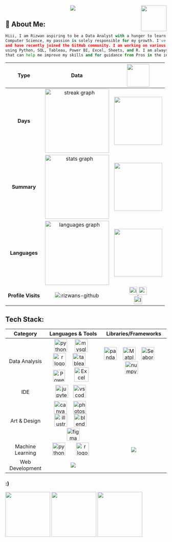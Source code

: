<h1 align="center"><img height ="80" align ="right" src = "https://github.com/Rizwans-github/Rizwans-github/assets/141806496/4bcd62a8-569d-4a5e-be27-9a7d0251c57c" >
    <img  src="https://readme-typing-svg.herokuapp.com/?font=Righteous&size=50&center=true&vCenter=true&width=600&height=50&pause=300&duration=2000&color=FF652F&lines=Hiii+There!+👋;+Welcome+to+my+GitHub+:+);" />
</h1>

## 💫 **About Me:**
```python
Hiii, I am Rizwan aspiring to be a Data Analyst with a hunger to learn and no formal background in
Computer Science, my passion is solely responsible for my growth. I've been working towards this goal
and have recently joined the GitHub community. I am working on various projects to improve at Analytics
using Python, SQL, Tableau, Power BI, Excel, Sheets, and R. I am always up for collaborating on projects
that can help me improve my skills and for guidance from Pros in the industry.
```

| Type | Data | <img height ="70" src="https://media.giphy.com/media/v1.Y2lkPTc5MGI3NjExZDNyZXVzeXhwYzE1ZGw1aDgzaTdkYXA0ZnBnMzJ4bXJhM2h2M3VhayZlcD12MV9zdGlja2Vyc19zZWFyY2gmY3Q9cw/GFtsjaDVJnoNa/giphy.gif"/> |
| :----: | :---------: |  :-----------: |
| **Days** | <img src="https://streak-stats.demolab.com?user=Rizwans-github&locale=en&mode=daily&theme=codeSTACKr&hide_border=true&card_width=600&border_radius=5" height="200" alt="streak graph"  /> | <img height="150" src="https://media.giphy.com/media/RdCRnI8IgUkAU/giphy.gif"  /> |
| **Summary**  | <img src="https://github-readme-stats.vercel.app/api?username=Rizwans-github&hide_title=true&show_owner=true&hide_rank=false&rank_icon=percentile&show_icons=true&include_all_commits=false&count_private=true&disable_animations=false&card_width=507&theme=codeSTACKr&locale=en&hide_border=true" height="200" alt="stats graph"  /> | <img height="150" src="https://github.com/Rizwans-github/Rizwans-github/assets/141806496/c6fd7cc5-1e36-4036-b86c-38c39b72c8fe"  /> |
| **Languages**  | <img src="https://github-readme-stats.vercel.app/api/top-langs?username=Rizwans-github&locale=en&hide_title=false&card_width=507&layout=compact&card_width=320&langs_count=5&theme=codeSTACKr&hide_border=true" height="200" alt="languages graph"  /> | <img height="150" src="https://media.giphy.com/media/91UU6YzqF72np1F4Vn/giphy.gif"  /> |
| **Profile Visits** | ![:rizwans-github](https://count.getloli.com/get/@rizwans-github?theme=rule34) |<a href="https://www.instagram.com/wacky_artistry" target="_blank"><img height="25" src="https://img.shields.io/static/v1?message=wacky_artistry&logo=instagram&label=&color=E4405F&logoColor=white&labelColor=&style=for-the-badge" alt="instagram logo" /> </a> <a href="mailto:rizwankhan0964e@gmail.com" target="_blank"> <img height="25" src="https://img.shields.io/static/v1?message=Gmail&logo=gmail&label=&color=D14836&logoColor=white&labelColor=&style=for-the-badge" alt="gmail logo" /></a> <br> <a href="https://www.linkedin.com/in/18rizwan" target="_blank"><img height="25" src="https://img.shields.io/static/v1?message=LinkedIn&logo=linkedin&label=&color=0077B5&logoColor=white&labelColor=&style=for-the-badge" alt="linkedin logo" /> </a>|
## **Tech Stack:** 
<!--<img height="180" align ="right" src="https://media.giphy.com/media/4ilFRqgbzbx4c/giphy.gif"  />


<div align="left">
  <img src="https://techstack-generator.vercel.app/python-icon.svg" height="40" alt="python logo"  />
  <img width="25" />
  <img src="https://cdn.jsdelivr.net/gh/devicons/devicon/icons/pandas/pandas-original.svg" height="40" alt="pandas logo"  />
  <img width="25" />
  <img src="https://cdn.jsdelivr.net/gh/devicons/devicon/icons/numpy/numpy-original.svg" height="40" alt="numpy logo"  />
  <img width="25" />
  <img src="https://matplotlib.org/_static/images/documentation.svg" height="40" alt="Matplot"  />
  <img width="25" />
  <img src="https://seaborn.pydata.org/_images/logo-mark-lightbg.svg" height="40" alt="Seaborn"  /> 
  <img width="25" />
  <img src="https://techstack-generator.vercel.app/mysql-icon.svg" height="40" alt="mysql logo"  />
  <img width="12" />
  <img src="https://cdn.jsdelivr.net/gh/devicons/devicon/icons/r/r-original.svg" height="40" alt="r logo"  />
  <img width="12" />
  <img src="https://cdn.jsdelivr.net/gh/devicons/devicon/icons/jupyter/jupyter-original.svg" height="40" alt="jupyter logo"  />
  <img width="12" />
  <img src="https://cdn.jsdelivr.net/gh/devicons/devicon/icons/vscode/vscode-original.svg" height="40" alt="vscode logo"  />
  <img width="12" />
  <img src="https://cdn.jsdelivr.net/gh/devicons/devicon/icons/salesforce/salesforce-original.svg" height="40" alt="salesforce logo"  />
  <img width="12" />
  <img src="https://cdn.jsdelivr.net/gh/devicons/devicon/icons/canva/canva-original.svg" height="40" alt="canva logo"  />
  <img width="12" />
  <img src="https://cdn.jsdelivr.net/gh/devicons/devicon/icons/photoshop/photoshop-plain.svg" height="40" alt="photoshop logo"  />
  <img width="12" />
  <img src="https://cdn.jsdelivr.net/gh/devicons/devicon/icons/illustrator/illustrator-plain.svg" height="40" alt="illustrator logo"  />
  <img width="12" />
  <img src="https://cdn.jsdelivr.net/gh/devicons/devicon/icons/blender/blender-original.svg" height="40" alt="blender logo"  />
  <img width="12" />
  <img src="https://cdn.jsdelivr.net/gh/devicons/devicon/icons/figma/figma-original.svg" height="40" alt="figma logo"  />
  
  
  
</div>
-->

| <b>Category</b> | <b>Languages & Tools</b> | <b>Libraries/Frameworks</b>   |
| :---: | :----: | :------: |
| Data Analysis | <img src="https://icon.icepanel.io/Technology/svg/Python.svg" height="40" alt="python logo"  /> <img width="15" /> <img src="https://d3sxshmncs10te.cloudfront.net/icon/free/svg/1174941.svg?token=eyJhbGciOiJoczI1NiIsImtpZCI6ImRlZmF1bHQifQ__.eyJpc3MiOiJkM3N4c2htbmNzMTB0ZS5jbG91ZGZyb250Lm5ldCIsImV4cCI6MTcwNjg0NDgyOCwicSI6bnVsbCwiaWF0IjoxNzA2NTg1NjI4fQ__.aaf8a318172e430cfefe7042c6f800f854e53616e2b130c5e3db4452b9a3b4fc" height="40" alt="mysql logo"  />  <img width="10" /> <img src="https://cdn.jsdelivr.net/gh/devicons/devicon/icons/r/r-original.svg" height="40" alt="r logo"  />   <img width="12" /> <img src="https://user-images.githubusercontent.com/32903323/43256817-e40da78a-90c5-11e8-9c84-9471549a1259.png" height="40" alt="tableau logo"  /> <img width="20" /> <img src="https://upload.wikimedia.org/wikipedia/commons/c/cf/New_Power_BI_Logo.svg" height="37" alt="PowerBIlogo"  /> <img width="20" /> <img src="https://www.logo.wine/a/logo/Microsoft_Excel/Microsoft_Excel-Logo.wine.svg" height="45" alt="Excel logo"  /> <img width="10" /> | <img src="https://pandas.pydata.org/static/img/pandas_mark_white.svg" height="40" alt="pandas logo"  /> <img width="10" /> <img src="https://matplotlib.org/_static/images/documentation.svg" height="40" alt="Matplot"  /> <img width="10" /> <img src="https://seaborn.pydata.org/_images/logo-mark-lightbg.svg" height="40" alt="Seaborn"  />  <img width="25" />  <img src="https://cdn.jsdelivr.net/gh/devicons/devicon/icons/numpy/numpy-original.svg" height="40" alt="numpy logo"  /> <img width="10" />|
| IDE | <img src="https://cdn.jsdelivr.net/gh/devicons/devicon/icons/jupyter/jupyter-original.svg" height="40" alt="jupyter logo"  /><img width="12" /> <img src="https://cdn.jsdelivr.net/gh/devicons/devicon/icons/vscode/vscode-original.svg" height="40" alt="vscode logo"  /> <img width="12" /> | |
| Art & Design |<img src="https://cdn.jsdelivr.net/gh/devicons/devicon/icons/canva/canva-original.svg" height="40" alt="canva logo"  /><img width="20" /><img src="https://cdn.jsdelivr.net/gh/devicons/devicon/icons/photoshop/photoshop-plain.svg" height="40" alt="photoshop logo"  /><img width="20" /> <img src="https://cdn.jsdelivr.net/gh/devicons/devicon/icons/illustrator/illustrator-plain.svg" height="40" alt="illustrator logo"  /> <img width="12" /> <img src="https://cdn.jsdelivr.net/gh/devicons/devicon/icons/blender/blender-original.svg" height="40" alt="blender logo"  /> <img width="12" /> <img src="https://cdn.jsdelivr.net/gh/devicons/devicon/icons/figma/figma-original.svg" height="40" alt="figma logo"  /> | |
| Machine Learning | <img src="https://icon.icepanel.io/Technology/svg/Python.svg" height="40" alt="python logo"  /> <img width="25" /> <img src="https://cdn.jsdelivr.net/gh/devicons/devicon/icons/r/r-original.svg" height="40" alt="r logo"  />   <img width="12" />|  <img src="https://github.com/Rizwans-github/Rizwans-github/assets/141806496/a5610765-6d00-43cb-8ced-4d720b76a997"/>|
| Web Development | <img src="https://github.com/Rizwans-github/Rizwans-github/assets/141806496/a5610765-6d00-43cb-8ced-4d720b76a997"/>||

<!--
<div align="right">
  <a href="https://www.instagram.com/wacky_artistry" target="_blank"><img height="25" src="https://img.shields.io/static/v1?message=wacky_artistry&logo=instagram&label=&color=E4405F&logoColor=white&labelColor=&style=for-the-badge" alt="instagram logo" /></a>  <br> <a href="mailto:rizwankhan0964e@gmail.com" target="_blank"> <img height="25" src="https://img.shields.io/static/v1?message=Gmail&logo=gmail&label=&color=D14836&logoColor=white&labelColor=&style=for-the-badge" alt="gmail logo" /></a> <br> <a href="https://www.linkedin.com/in/18rizwan" target="_blank"><img height="25" src="https://img.shields.io/static/v1?message=LinkedIn&logo=linkedin&label=&color=0077B5&logoColor=white&labelColor=&style=for-the-badge" alt="linkedin logo" />
  </a>
</div>
-->

### :)

<div >
    <img height="140" src="https://github.com/Rizwans-github/MyGifs/blob/main/monster-trio-luffy-zoro-sanji.gif"  />
    <img height="140" src="https://media.giphy.com/media/oxbNORcXx76F2/giphy.gif"  /> <img height="140" src="https://media.giphy.com/media/mlCb3AjEE6N4Q/giphy.gif" 
  
</div> 
    <!--  /> -->





